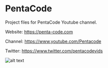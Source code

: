 # PentaCode
Project files for PentaCode Youtube channel.

Website:
https://penta-code.com

Channel:
https://www.youtube.com/Pentacode

Twitter:
https://www.twitter.com/pentacodevids

![alt text](http://i.imgur.com/UUphRpZ.png "PentaCode")

